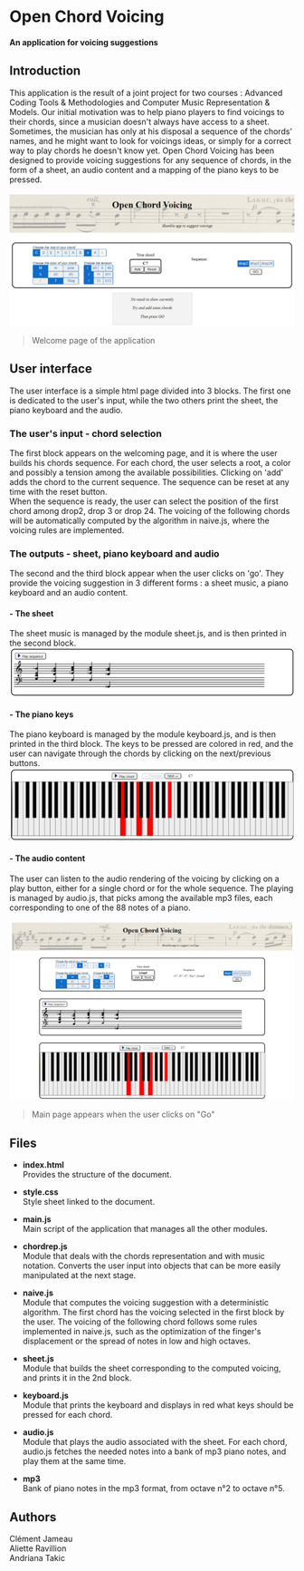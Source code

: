 # Open Chord Voicing

#### An application for voicing suggestions

## Introduction
This application is the result of a joint project for two courses : Advanced Coding Tools & Methodologies and Computer Music Representation & Models. Our initial motivation was to help piano players to find voicings to their chords, since a musician doesn't always have access to a sheet. Sometimes, the musician has only at his disposal a sequence of the chords' names, and he might want to look for voicings ideas, or simply for a correct way to play chords he doesn't know yet. Open Chord Voicing has been designed to provide voicing suggestions for any sequence of chords, in the form of a sheet, an audio content and a mapping of the piano keys to be pressed.

![Screenshot](images_readme/input_page.PNG)
> Welcome page of the application

## User interface
The user interface is a simple html page divided into 3 blocks. The first one is dedicated to the user's input, while the two others print the sheet, the piano keyboard and the audio.

### The user's input - chord selection
The first block appears on the welcoming page, and it is where the user builds his chords sequence. For each chord, the user selects a root, a color and possibly a tension among the available possibilities. Clicking on 'add' adds the chord to the current sequence. The sequence can be reset at any time with the reset button.  
When the sequence is ready, the user can select the position of the first chord among drop2, drop 3 or drop 24. The voicing of the following chords will be automatically computed by the algorithm in naive.js, where the voicing rules are implemented.

### The outputs - sheet, piano keyboard and audio
The second and the third block appear when the user clicks on 'go'. They provide the voicing suggestion in 3 different forms : a sheet music, a piano keyboard and an audio content.

#### - **The sheet**
The sheet music is managed by the module sheet.js, and is then printed in the second block.
![Screenshot](images_readme/sheet_page.PNG)

#### - **The piano keys**
The piano keyboard is managed by the module keyboard.js, and is then printed in the third block. The keys to be pressed are colored in red, and the user can navigate through the chords by clicking on the next/previous buttons.
![Screenshot](images_readme/keyboard_page.PNG)

#### - **The audio content**
The user can listen to the audio rendering of the voicing by clicking on a play button, either for a single chord or for the whole sequence. The playing is managed by audio.js, that picks among the available mp3 files, each corresponding to one of the 88 notes of a piano. 

![Screenshot](images_readme/Capture_page.PNG)
> Main page appears when the user clicks on "Go"

## Files

- **index.html**   
Provides the structure of the document.

- **style.css**   
Style sheet linked to the document.

- **main.js**  
Main script of the application that manages all the other modules.

- **chordrep.js**   
Module that deals with the chords representation and with music notation. Converts the user input into objects that can be more easily manipulated at the next stage.

- **naive.js**   
Module that computes the voicing suggestion with a deterministic algorithm. The first chord has the voicing selected in the first block by the user. The voicing of the following chord follows some rules implemented in naive.js, such as the optimization of the finger's displacement or the spread of notes in low and high octaves.

- **sheet.js**   
Module that builds the sheet corresponding to the computed voicing, and prints it in the 2nd block.

- **keyboard.js**  
Module that prints the keyboard and displays in red what keys should be pressed for each chord.

- **audio.js**  
Module that plays the audio associated with the sheet. For each chord, audio.js fetches the needed notes into a bank of mp3 piano notes, and play them at the same time.

- **mp3**  
Bank of piano notes in the mp3 format, from octave n°2 to octave n°5. 


## Authors
Clément Jameau  
Aliette Ravillion  
Andriana Takic  
